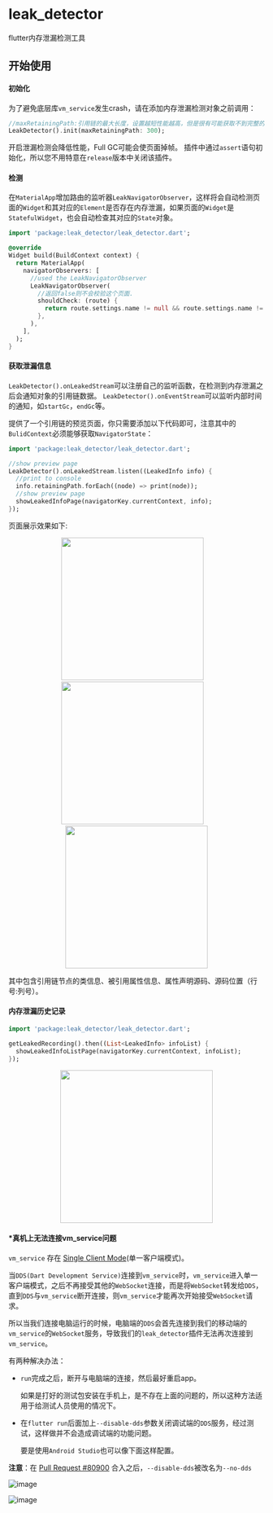 # leak_detector

flutter内存泄漏检测工具

## 开始使用

#### 初始化

为了避免底层库`vm_service`发生crash，请在添加内存泄漏检测对象之前调用：
```dart
//maxRetainingPath:引用链的最大长度，设置越短性能越高，但是很有可能获取不到完整的泄漏路径 默认是 300
LeakDetector().init(maxRetainingPath: 300);
```
开启泄漏检测会降低性能，Full GC可能会使页面掉帧。
插件中通过`assert`语句初始化，所以您不用特意在`release`版本中关闭该插件。

#### 检测

在`MaterialApp`增加路由的监听器`LeakNavigatorObserver`，这样将会自动检测页面的`Widget`和其对应的`Element`是否存在内存泄漏，如果页面的`Widget`是`StatefulWidget`，也会自动检查其对应的`State`对象。

```dart
import 'package:leak_detector/leak_detector.dart';

@override
Widget build(BuildContext context) {
  return MaterialApp(
    navigatorObservers: [
      //used the LeakNavigatorObserver
      LeakNavigatorObserver(
        //返回false则不会校验这个页面.
        shouldCheck: (route) {
          return route.settings.name != null && route.settings.name != '/';
        },
      ),
    ],
  );
}
```

#### 获取泄漏信息

`LeakDetector().onLeakedStream`可以注册自己的监听函数，在检测到内存泄漏之后会通知对象的引用链数据。
`LeakDetector().onEventStream`可以监听内部时间的通知，如`startGc`，`endGc`等。

提供了一个引用链的预览页面，你只需要添加以下代码即可，注意其中的`BulidContext`必须能够获取`NavigatorState`：

```dart
import 'package:leak_detector/leak_detector.dart';

//show preview page
LeakDetector().onLeakedStream.listen((LeakedInfo info) {
  //print to console
  info.retainingPath.forEach((node) => print(node));
  //show preview page
  showLeakedInfoPage(navigatorKey.currentContext, info);
});
```

页面展示效果如下:

<center class="half">
  <img src="https://liujiakuoyx.github.io/images/leak_detector/image2-1.png" width="280"/>&nbsp;&nbsp;&nbsp;&nbsp;<img src="https://liujiakuoyx.github.io/images/leak_detector/image4.png" width="280"/>&nbsp;&nbsp;&nbsp;&nbsp;<img src="https://liujiakuoyx.github.io/images/leak_detector/image2-2.png" width="280"/> 
</center>


其中包含引用链节点的类信息、被引用属性信息、属性声明源码、源码位置（行号:列号）。

#### 内存泄漏历史记录

```dart
import 'package:leak_detector/leak_detector.dart';

getLeakedRecording().then((List<LeakedInfo> infoList) {
  showLeakedInfoListPage(navigatorKey.currentContext, infoList);
});
```


<center class="half">
  <img src="https://liujiakuoyx.github.io/images/leak_detector/image2-3.png" width="300"/>
</center>


#### *真机上无法连接vm_service问题

`vm_service` 存在 [Single Client Mode](https://github.com/dart-lang/sdk/blob/master/runtime/vm/service/service.md#single-client-mode)(单一客户端模式)。

当`DDS(Dart Development Service)`连接到`vm_service`时，`vm_service`进入单一客户端模式，之后不再接受其他的`WebSocket`连接，而是将`WebSocket`转发给`DDS`，直到`DDS`与`vm_service`断开连接，则`vm_service`才能再次开始接受`WebSocket`请求。

所以当我们连接电脑运行的时候，电脑端的`DDS`会首先连接到我们的移动端的`vm_service`的`WebSocket`服务，导致我们的`leak_detector`插件无法再次连接到`vm_service`。

有两种解决办法：

- `run`完成之后，断开与电脑端的连接，然后最好重启app。

  如果是打好的测试包安装在手机上，是不存在上面的问题的，所以这种方法适用于给测试人员使用的情况下。

- 在`flutter run`后面加上`--disable-dds`参数关闭调试端的`DDS`服务，经过测试，这样做并不会造成调试端的功能问题。

  要是使用`Android Studio`也可以像下面这样配置。

**注意**：在 [Pull Request #80900](https://github.com/flutter/flutter/pull/80900) 合入之后，`--disable-dds`被改名为`--no-dds`


![image](https://liujiakuoyx.github.io/images/leak_detector/peizhi1.png)


![image](https://liujiakuoyx.github.io/images/leak_detector/peizhi2.png)